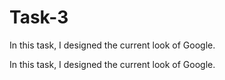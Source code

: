 # Task-3
In this task, I designed the current look of Google.

In this task, I designed the current look of Google.